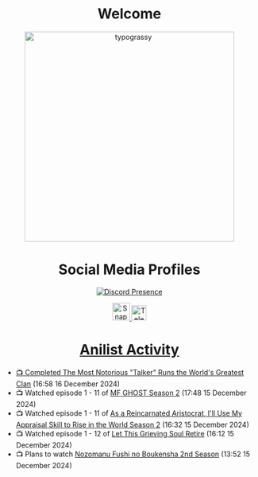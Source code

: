 <div align="center">

# Welcome
<a href="https://github.com/kawarimidoll/typograssy">
    <img alt="typograssy" src="https://typograssy.deno.dev/api?text=%E3%82%88%E3%81%86%E3%81%93%E3%81%9D%E3%81%BF%E3%81%AA%E3%81%95%E3%82%93%20-%20Sheby--&&l0=none&l1=82d9d0&l2=027353&l3=038c4c&l4=01402e&bg=none&frame=none&speed=100&comment=" width="421.99">
</a>

</div>

<div align="center">

# Social Media Profiles

[![Discord Presence](https://lanyard.cnrad.dev/api/612532963938271232)](https://discord.com/users/612532963938271232)


<a href="https://www.snapchat.com/add/a.sheby" title="Snapchat Profile">
    <img src="https://www.freepnglogos.com/uploads/snapchat-logo-png-0.png" width="35" alt="Snapchat Logo" />


<a href="https://t.me/ASheby" title="Telegram Profile">
    <img src="https://www.freepnglogos.com/uploads/telegram-logo-png-0.png" width="30" alt="Telegram Logo" />


</div>

<div align="center">

# Anilist Activity

</div>

<!-- ANILIST_ACTIVITY:start -->

-   📺 Completed [The Most Notorious "Talker" Runs the World's Greatest Clan](https://anilist.co/anime/177104) (16:58 16 December 2024)
-   📺 Watched episode 1 - 11 of [MF GHOST Season 2](https://anilist.co/anime/171642) (17:48 15 December 2024)
-   📺 Watched episode 1 - 11 of [As a Reincarnated Aristocrat, I'll Use My Appraisal Skill to Rise in the World Season 2](https://anilist.co/anime/178434) (16:32 15 December 2024)
-   📺 Watched episode 1 - 12 of [Let This Grieving Soul Retire](https://anilist.co/anime/175019) (16:12 15 December 2024)
-   📺 Plans to watch [Nozomanu Fushi no Boukensha 2nd Season](https://anilist.co/anime/185543) (13:52 15 December 2024)

<!-- ANILIST_ACTIVITY:end -->
